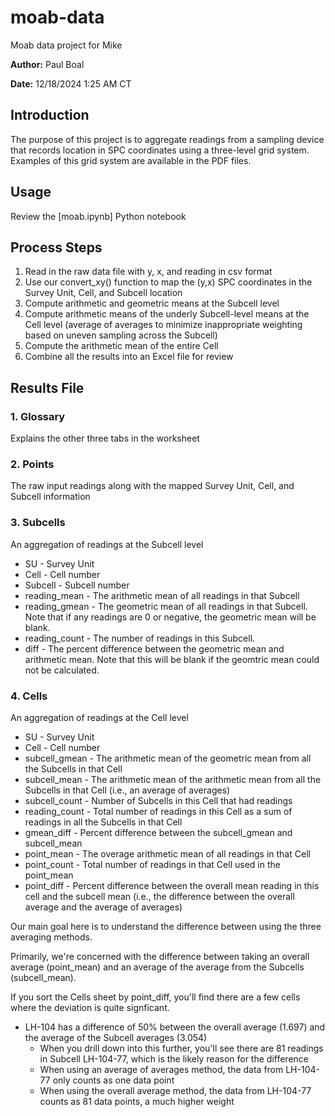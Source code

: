 # moab-data
Moab data project for Mike

**Author:** Paul Boal

**Date:** 12/18/2024 1:25 AM CT


## Introduction
The purpose of this project is to aggregate readings from a sampling device that records location in SPC coordinates using a three-level grid system. Examples of this grid system are available in the PDF files.

## Usage
Review the [moab.ipynb] Python notebook

## Process Steps
1. Read in the raw data file with y, x, and reading in csv format
2. Use our convert_xy() function to map the (y,x) SPC coordinates in the Survey Unit, Cell, and Subcell location
3. Compute arithmetic and geometric means at the Subcell level
4. Compute arithmetic means of the underly Subcell-level means at the Cell level (average of averages to minimize inappropriate weighting based on uneven sampling across the Subcell)
5. Compute the arithmetic mean of the entire Cell
6. Combine all the results into an Excel file for review

## Results File

### 1. Glossary
Explains the other three tabs in the worksheet

### 2. Points
The raw input readings along with the mapped Survey Unit, Cell, and Subcell information

### 3. Subcells
An aggregation of readings at the Subcell level
* SU - Survey Unit
* Cell - Cell number
* Subcell - Subcell number
* reading_mean - The arithmetic mean of all readings in that Subcell
* reading_gmean - The geometric mean of all readings in that Subcell. Note that if any readings are 0 or negative, the geometric mean will be blank.
* reading_count - The number of readings in this Subcell.
* diff - The percent difference between the geometric mean and arithmetic mean. Note that this will be blank if the geomtric mean could not be calculated.

### 4. Cells
An aggregation of readings at the Cell level
* SU - Survey Unit
* Cell - Cell number
* subcell_gmean - The arithmetic mean of the geometric mean from all the Subcells in that Cell
* subcell_mean - The arithmetic mean of the arithmetic mean from all the Subcells in that Cell (i.e., an average of averages)
* subcell_count - Number of Subcells in this Cell that had readings
* reading_count - Total number of readings in this Cell as a sum of readings in all the Subcells in that Cell
* gmean_diff - Percent difference between the subcell_gmean and subcell_mean
* point_mean - The overage arithmetic mean of all readings in that Cell
* point_count - Total number of readings in that Cell used in the point_mean
* point_diff - Percent difference between the overall mean reading in this cell and the subcell mean (i.e., the difference between the overall average and the average of averages)

Our main goal here is to understand the difference between using the three averaging methods. 

Primarily, we're concerned with the difference between taking an overall average (point_mean) and an average of the average from the Subcells (subcell_mean).

If you sort the Cells sheet by point_diff, you'll find there are a few cells where the deviation is quite signficant.
* LH-104 has a difference of 50% between the overall average (1.697) and the average of the Subcell averages (3.054)
  * When you drill down into this further, you'll see there are 81 readings in Subcell LH-104-77, which is the likely reason for the difference
  * When using an average of averages method, the data from LH-104-77 only counts as one data point
  * When using the overall average method, the data from LH-104-77 counts as 81 data points, a much higher weight
